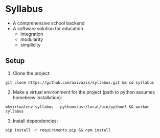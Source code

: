 # Syllabus
- A comprehensive school backend
- A software solution for education
  - integration
  - modularity
  - simplicity


## Setup
1. Clone the project:

  `git clone https://github.com/aaivazis/syllabus.git && cd syllabus`

2. Make a virtual environment for the project (path to python assumes homebrew installation):

  `mkvirtualenv syllabus --python=/usr/local/bin/python3 && workon syllabus`

3. Install dependencies:

  `pip install -r requirements.pip && npm install`
